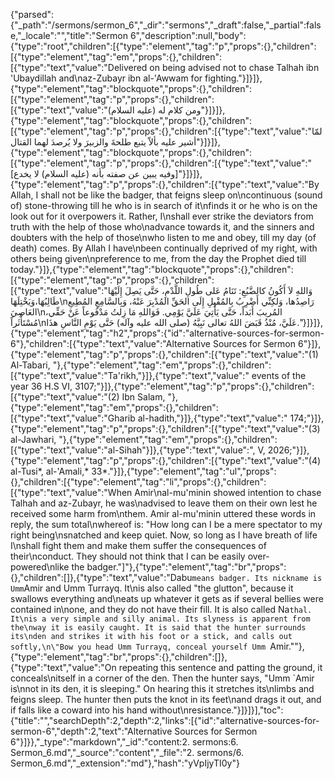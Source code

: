 {"parsed":{"_path":"/sermons/sermon_6","_dir":"sermons","_draft":false,"_partial":false,"_locale":"","title":"Sermon 6","description":null,"body":{"type":"root","children":[{"type":"element","tag":"p","props":{},"children":[{"type":"element","tag":"em","props":{},"children":[{"type":"text","value":"Delivered on being advised not to chase Talhah ibn 'Ubaydillah and\naz-Zubayr ibn al-'Awwam for fighting."}]}]},{"type":"element","tag":"blockquote","props":{},"children":[{"type":"element","tag":"p","props":{},"children":[{"type":"text","value":"ومن كلام له (عليه السلام)"}]}]},{"type":"element","tag":"blockquote","props":{},"children":[{"type":"element","tag":"p","props":{},"children":[{"type":"text","value":"لمّا أشير عليه بألاّ يتبع طلحةَ والزبيرَ ولا يُرصدَ لهما القتال"}]}]},{"type":"element","tag":"blockquote","props":{},"children":[{"type":"element","tag":"p","props":{},"children":[{"type":"text","value":"[وفيه يبين عن صفته بأنه (عليه السلام) لا يخدع]"}]}]},{"type":"element","tag":"p","props":{},"children":[{"type":"text","value":"By Allah, I shall not be like the badger, that feigns sleep on\ncontinuous (sound of) stone-throwing till he who is in search of it\nfinds it or he who is on the look out for it overpowers it. Rather, I\nshall ever strike the deviators from truth with the help of those who\nadvance towards it, and the sinners and doubters with the help of those\nwho listen to me and obey, till my day (of death) comes. By Allah I have\nbeen continually deprived of my right, with others being given\npreference to me, from the day the Prophet died till today."}]},{"type":"element","tag":"blockquote","props":{},"children":[{"type":"element","tag":"p","props":{},"children":[{"type":"text","value":"وَاللهِ لاَ أَكُونُ كالضَّبُعِ: تَنَامُ عَلى طُولِ اللَّدْمِ، حَتَّى يَصِلَ إِلَيْهَا طَالِبُهَا،وَيَخْتِلَهَا\nرَاصِدُها، وَلكِنِّي أَضْرِبُ بِالمُقْبِلِ إِلَى الحَقِّ المُدْبِرَ عَنْهُ، وَبِالسَّامِعِ المُطِيعِ العَاصِيَ\nالمُريبَ أَبَداً، حَتَّى يَأْتِيَ عَلَيَّ يَوْمِي. فَوَاللهِ مَا زِلتُ مَدْفُوعاً عَنْ حَقِّي، مُسْتَأْثَراً\nعَلَيَّ، مُنْذُ قَبَضَ اللهُ تعالى نَبِيَّهُ (صلى الله عليه وآله) حَتَّى يَوْمِ النَّاسِ هذَا."}]}]},{"type":"element","tag":"h2","props":{"id":"alternative-sources-for-sermon-6"},"children":[{"type":"text","value":"Alternative Sources for Sermon 6"}]},{"type":"element","tag":"p","props":{},"children":[{"type":"text","value":"(1) Al-Tabari, "},{"type":"element","tag":"em","props":{},"children":[{"type":"text","value":"Ta'rikh,"}]},{"type":"text","value":" events of the year 36 H.S VI, 3107;"}]},{"type":"element","tag":"p","props":{},"children":[{"type":"text","value":"(2) Ibn Salam, "},{"type":"element","tag":"em","props":{},"children":[{"type":"text","value":"Gharib al-hadith,"}]},{"type":"text","value":" 174;"}]},{"type":"element","tag":"p","props":{},"children":[{"type":"text","value":"(3) al-Jawhari, "},{"type":"element","tag":"em","props":{},"children":[{"type":"text","value":"al-Sihah"}]},{"type":"text","value":", V, 2026;"}]},{"type":"element","tag":"p","props":{},"children":[{"type":"text","value":"(4) al-Tusi*, al-'Amali,* 33*."}]},{"type":"element","tag":"ul","props":{},"children":[{"type":"element","tag":"li","props":{},"children":[{"type":"text","value":"When Amir\nal-mu'minin showed intention to chase Talhah and az-Zubayr, he was\nadvised to leave them on their own lest he received some harm from\nthem. Amir al-mu'minin uttered these words in reply, the sum total\nwhereof is: \"How long can I be a mere spectator to my right being\nsnatched and keep quiet. Now, so long as I have breath of life I\nshall fight them and make them suffer the consequences of their\nconduct. They should not think that I can be easily over-powered\nlike the badger.\"]"},{"type":"element","tag":"br","props":{},"children":[]},{"type":"text","value":"Dabu` means badger. Its nickname is Umm `Amir and Umm Turrayq. It\nis also called \"the glutton\", because it swallows everything and\neats up whatever it gets as if several bellies were contained in\none, and they do not have their fill. It is also called Na`thal. It\nis a very simple and silly animal. Its slyness is apparent from the\nway it is easily caught. It is said that the hunter surrounds its\nden and strikes it with his foot or a stick, and calls out softly,\n\"Bow you head Umm Turrayq, conceal yourself Umm `Amir.\""},{"type":"element","tag":"br","props":{},"children":[]},{"type":"text","value":"On repeating this sentence and patting the ground, it conceals\nitself in a corner of the den. Then the hunter says, \"Umm `Amir is\nnot in its den, it is sleeping.\" On hearing this it stretches its\nlimbs and feigns sleep. The hunter then puts the knot in its feet\nand drags it out, and if falls like a coward into his hand without\nresistance."}]}]}],"toc":{"title":"","searchDepth":2,"depth":2,"links":[{"id":"alternative-sources-for-sermon-6","depth":2,"text":"Alternative Sources for Sermon 6"}]}},"_type":"markdown","_id":"content:2. sermons:6. Sermon_6.md","_source":"content","_file":"2. sermons/6. Sermon_6.md","_extension":"md"},"hash":"yVpIjyTI0y"}